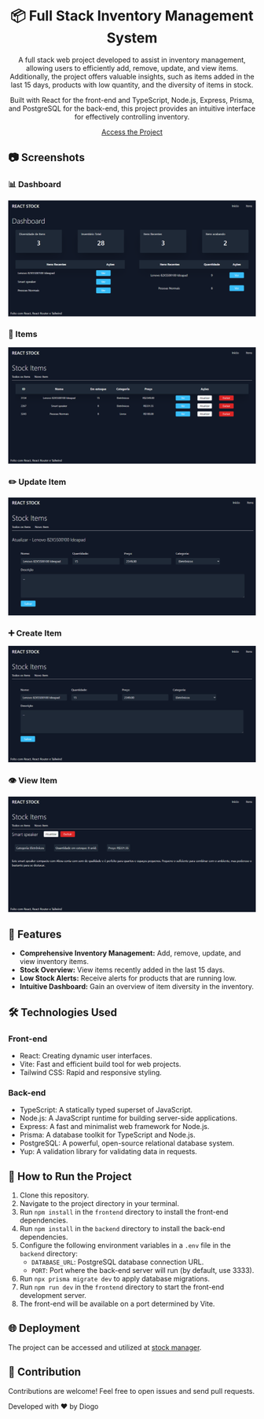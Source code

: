 <div align="center">
 

  # 📦 Full Stack Inventory Management System

  A full stack web project developed to assist in inventory management, allowing users to efficiently add, remove, update, and view items. Additionally, the project offers valuable insights, such as items added in the last 15 days, products with low quantity, and the diversity of items in stock.

  Built with React for the front-end and TypeScript, Node.js, Express, Prisma, and PostgreSQL for the back-end, this project provides an intuitive interface for effectively controlling inventory.

  [Access the Project](https://stock-manager-one.vercel.app/)

</div>

## 📷 Screenshots

### 📊 Dashboard
![Dashboard](./src/assets/dashboard.png)

### 📝 Items
![Items](./src/assets/items.png)

### ✏️ Update Item
![Update Item](./src/assets/update-item.png)

### ➕ Create Item
![Create Item](./src/assets/create-item.png)

### 👁️ View Item
![View Item](./src/assets/view-item.png)

## 🚀 Features

- **Comprehensive Inventory Management:** Add, remove, update, and view inventory items.
- **Stock Overview:** View items recently added in the last 15 days.
- **Low Stock Alerts:** Receive alerts for products that are running low.
- **Intuitive Dashboard:** Gain an overview of item diversity in the inventory.

## 🛠️ Technologies Used

### Front-end
- React: Creating dynamic user interfaces.
- Vite: Fast and efficient build tool for web projects.
- Tailwind CSS: Rapid and responsive styling.

### Back-end
- TypeScript: A statically typed superset of JavaScript.
- Node.js: A JavaScript runtime for building server-side applications.
- Express: A fast and minimalist web framework for Node.js.
- Prisma: A database toolkit for TypeScript and Node.js.
- PostgreSQL: A powerful, open-source relational database system.
- Yup: A validation library for validating data in requests.

## 🏃 How to Run the Project

1. Clone this repository.
2. Navigate to the project directory in your terminal.
3. Run `npm install` in the `frontend` directory to install the front-end dependencies.
4. Run `npm install` in the `backend` directory to install the back-end dependencies.
5. Configure the following environment variables in a `.env` file in the `backend` directory:
   - `DATABASE_URL`: PostgreSQL database connection URL.
   - `PORT`: Port where the back-end server will run (by default, use 3333).
6. Run `npx prisma migrate dev` to apply database migrations.
7. Run `npm run dev` in the `frontend` directory to start the front-end development server.
8. The front-end will be available on a port determined by Vite.

## 🌐 Deployment

The project can be accessed and utilized at [stock manager](https://stock-manager-one.vercel.app/).

## 🤝 Contribution

Contributions are welcome! Feel free to open issues and send pull requests.

Developed with ❤️ by Diogo


